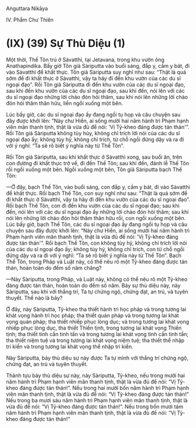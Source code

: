 Aṅguttara Nikāya

IV. Phẩm Chư Thiên

# (IX) (39) Sự Thù Diệu (1)

Một thời, Thế Tôn trú ở Sàvatthì, tại Jetavana, trong khu vườn ông Anathapindika. Bấy giờ Tôn giả Sàriputta vào buổi sáng, đắp y, cầm y bát, đi vào Sàvatthì để khất thực. Tôn giả Sàriputta suy nghĩ như sau: “Thật là quá sớm để đi khất thực ở Sàvatthì, vậy ta hãy đi đến khu vườn của các du sĩ ngoại đạo”. Rồi Tôn giả Sàriputta đi đến khu vườn của các du sĩ ngoại đạo, sau khi đến khu vườn của các du sĩ ngoại đạo, sau khi đến, nói lên với các du sĩ ngoại đạo những lời chào đón hỏi thăm, sau khi nói lên những lời chào đón hỏi thăm thân hữu, liền ngồi xuống một bên.

Lúc bấy giờ, các du sĩ ngoại đạo ấy đang ngồi tụ họp và câu chuyện sau đây được khởi lên: “Này chư Hiền, ai sống mười hai năm hành trì Phạm hạnh viên mãn thanh tịnh, thật là vừa đủ để nói: 'Vị Tỷ-kheo đáng được tán thán'”. Rồi Tôn giả Sàriputta không tùy hủy, không chỉ trích lời nói của các du sĩ ngoại đạo ấy; không tùy hỷ, không chỉ trích, từ chỗ ngồi đứng dậy và ra đi với ý nghĩ: “Ta sẽ rõ biết ý nghĩa này từ Thế Tôn”.

Rồi Tôn giả Sàriputta, sau khi khất thực ở Sàvatthì xong, sau buổi ăn, trên con đường đi khất thực trở về, đi đến Thế Tôn; sau khi đến, đảnh lễ Thế Tôn rồi ngồi xuống một bên. Ngồi xuống một bên, Tôn giả Sàriputta bạch Thế Tôn:

—Ở đây, bạch Thế Tôn, vào buổi sáng, con đắp y, cầm y bát, đi vào Sàvatthì để khất thực. Rồi bạch Thế Tôn, con suy nghĩ như sau: “Thật là quá sớm để đi khất thực ở Sàvatthì, vậy ta hãy đi đến khu vườn của các du sĩ ngoại đạo”. Rồi bạch Thế Tôn, con đi đến khu vườn của các du sĩ ngoại đạo; sau khi đến, nói lên với các du sĩ ngoại đạo ấy những lời chào đón hỏi thăm; sau khi nói lên những lời chào đón hỏi thăm thân hữu rồi, con ngồi xuống một bên. Lúc bấy giờ, bạch Thế Tôn, các du sĩ ngoại đạo ấy đang ngồi tụ họp và câu chuyện sau đây được khởi lên: “Này chư Hiền, ai sống mười hai năm hành trì Phạm hạnh viên mãn thanh tịnh, thật là vừa đủ để nói: 'Vị Tỷ-kheo đáng được tán thán'”. Rồi bạch Thế Tôn, con không tùy hỷ, không chỉ trích lời nói của các du sĩ ngoại đạo ấy; không tùy hỷ, không chỉ trích, con từ chỗ ngồi đứng dậy và ra đi với ý nghĩ: “Ta sẽ rõ biết ý nghĩa này từ Thế Tôn”. Bạch Thế Tôn, trong Pháp và Luật này, có thể nêu rõ một Tỷ-kheo đáng được tán thán, hoàn toàn do đếm số năm chăng?

—Này Sàriputta, trong Pháp, và Luật này, không có thể nêu rõ một Tỷ-kheo đáng được tán thán, hoàn toàn do đếm số năm. Bảy sự thù diệu này, này Sàriputta, sau khi với thắng trí, Ta tự chứng ngộ, chứng đạt, an trú, và tuyên thuyết. Thế nào là bảy?

Ở đây, này Sàriputta, Tỷ-kheo tha thiết hành trì học pháp và trong tương lai khát vọng hành trì học pháp; tha thiết quán pháp và trong tương lai khát vọng quán pháp; tha thiết nhiếp phục lòng dục; và trong tương lai khát vọng nhiếp phục lòng dục, tha thiết Thiền tịnh, trong tương lai khát vọng Thiền tịnh; tha thiết tinh cần tinh tấn và trong tương lai khát vọng tinh cần tinh tấn; tha thiết niệm tuệ và trong tương lai khát vọng niệm tuệ; tha thiết thể nhập tri kiến và trong tương lai khát vọng thể nhập tri kiến.

Này Sàriputta, bảy thù diệu sự này được Ta tự mình với thắng trí chứng ngộ, chứng đạt, an trú và tuyên thuyết.

Thành tựu bảy thù diệu sự này, này Sàriputta, Tỷ-kheo, nếu trong mười hai năm hành trì Phạm hạnh viên mãn thanh tịnh, thật là vừa đủ để nói: “Vị Tỷ-kheo đáng được tán thán!”. Nếu trong hai mười bốn năm hành trì Phạm hạnh viên mãn thanh tịnh, thật là vừa đủ để nói: “Vị Tỷ-kheo đáng được tán thán!” Nếu trong ba mươi sáu năm hành trì Phạm hạnh viên mãn thanh tịnh, thật là vừa đủ để nói: “Vị Tỷ-kheo đáng được tán thán!”. Nếu trong bốn mươi tám năm hành trì Phạm hạnh viên mãn thanh tịnh, thật là vừa đủ để nói: “Vị Tỷ-kheo đáng được tán thán!”

